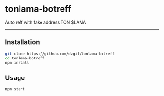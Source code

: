 # tonlama-botreff
Auto reff with fake address TON $LAMA
<hr>

## Installation


```bash
git clone https://github.com/dzgif/tonlama-botreff
cd tonlama-botreff
npm install
```

## Usage

```bash
npm start
```
